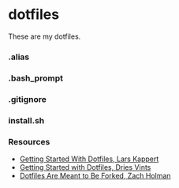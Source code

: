 # dotfiles
These are my dotfiles.

### .alias

### .bash_prompt

### .gitignore

### install.sh

### Resources
* [Getting Started With Dotfiles, Lars Kappert](https://medium.com/@webprolific/getting-started-with-dotfiles-43c3602fd789)
* [Getting Started with Dotfiles, Dries Vints](https://zachholman.com/2010/08/dotfiles-are-meant-to-be-forked/)
* [Dotfiles Are Meant to Be Forked, Zach Holman](https://zachholman.com/2010/08/dotfiles-are-meant-to-be-forked/)
